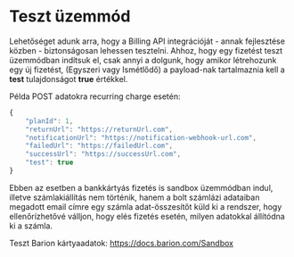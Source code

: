 # Teszt üzemmód

Lehetőséget adunk arra, hogy a Billing API integrációját - annak fejlesztése közben - biztonságosan lehessen tesztelni.
Ahhoz, hogy egy fizetést teszt üzemmódban indítsuk el, csak annyi a dolgunk, hogy amikor létrehozunk egy új fizetést,
(Egyszeri vagy Ismétlődő) a payload-nak tartalmaznia kell a **test** tulajdonságot **true** értékkel.

Példa POST adatokra recurring charge esetén:

```javascript
{
    "planId": 1,
    "returnUrl": "https://returnUrl.com",
    "notificationUrl": "https://notification-webhook-url.com",
    "failedUrl": "https://failedUrl.com",
    "successUrl": "https://successUrl.com",
    "test": true
}
```

Ebben az esetben a bankkártyás fizetés is sandbox üzemmódban indul, illetve számlakiállítás nem történik,
hanem a bolt számlázi adataiban megadott email címre egy számla adat-összesítőt küld ki a rendszer,
hogy ellenőrízhetővé válljon, hogy elés fizetés esetén, milyen adatokkal állítódna ki a számla.

Teszt Barion kártyaadatok:
https://docs.barion.com/Sandbox